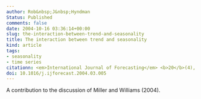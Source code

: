 ```yaml
---
author: Rob&nbsp;J&nbsp;Hyndman
Status: Published
comments: false
date: 2004-10-16 03:36:14+00:00
slug: the-interaction-between-trend-and-seasonality
title: The interaction between trend and seasonality
kind: article
tags:
- seasonality
- time series
citationn: <em>International Journal of Forecasting</em> <b>20</b>(4), 561-563
doi: 10.1016/j.ijforecast.2004.03.005
---
```



A contribution to the discussion of Miller and Williams (2004).




